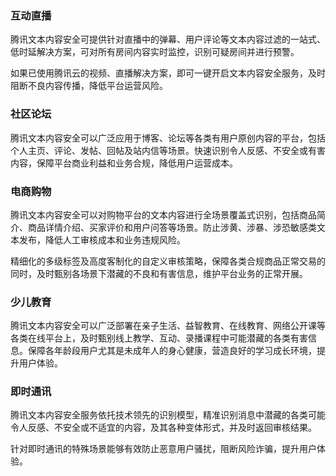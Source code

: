 ### 互动直播
腾讯文本内容安全可提供针对直播中的弹幕、用户评论等文本内容过滤的一站式、低时延解决方案，可对所有房间内容实时监控，识别可疑房间并进行预警。

如果已使用腾讯云的视频、直播解决方案，即可一键开启文本内容安全服务，及时阻断不良内容传播，降低平台运营风险。

### 社区论坛
腾讯文本内容安全可以广泛应用于博客、论坛等各类有用户原创内容的平台，包括个人主页、评论、发帖、回帖及站内信等场景。快速识别令人反感、不安全或有害内容，保障平台商业利益和业务合规，降低用户运营成本。

### 电商购物
腾讯文本内容安全可以对购物平台的文本内容进行全场景覆盖式识别，包括商品简介、商品详情介绍、买家评价和用户问答等场景。防止涉黄、涉暴、涉恐敏感类文本发布，降低人工审核成本和业务违规风险。

精细化的多级标签及高度客制化的自定义审核策略，保障各类合规商品正常交易的同时，及时甄别各场景下潜藏的不良和有害信息，维护平台业务的正常开展。


### 少儿教育
腾讯文本内容安全可以广泛部署在亲子生活、益智教育、在线教育、网络公开课等各类在线平台上，及时甄别线上教学、互动、录播课程中可能潜藏的各类有害信息。保障各年龄段用户尤其是未成年人的身心健康，营造良好的学习成长环境，提升用户体验。


### 即时通讯
腾讯文本内容安全服务依托技术领先的识别模型，精准识别消息中潜藏的各类可能令人反感、不安全或不适宜的内容，及其各种变体形式，并及时返回审核结果。

针对即时通讯的特殊场景能够有效防止恶意用户骚扰，阻断风险诈骗，提升用户体验。
